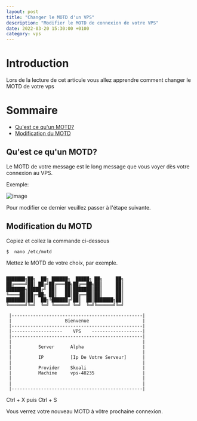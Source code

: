 ```yaml
---
layout: post
title: "Changer le MOTD d'un VPS"
description: "Modifier le MOTD de connexion de votre VPS"
date: 2022-03-20 15:30:00 +0100
category: vps
---
```


# Introduction

Lors de la lecture de cet articule vous allez apprendre comment changer le MOTD de votre vps

# Sommaire
- [Qu'est ce qu'un MOTD?](#quest-ce-quun-motd?)
- [Modification du MOTD](#modification-du-motd)

## Qu'est ce qu'un MOTD?

Le MOTD de votre message est le long message que vous voyer dès votre connexion au VPS.

Exemple:

![image](https://user-images.githubusercontent.com/76696559/159167168-10aa2d5d-f37d-47d0-8ec2-8747f774f620.png)

Pour modifier ce dernier veuillez passer à l'étape suivante.

## Modification du MOTD

Copiez et collez la commande ci-dessous
```
$  nano /etc/motd
```

Mettez le MOTD de votre choix, par exemple.

```

███████╗██╗  ██╗ ██████╗  █████╗ ██╗     ██╗
██╔════╝██║ ██╔╝██╔═══██╗██╔══██╗██║     ██║
███████╗█████╔╝ ██║   ██║███████║██║     ██║
╚════██║██╔═██╗ ██║   ██║██╔══██║██║     ██║
███████║██║  ██╗╚██████╔╝██║  ██║███████╗██║
╚══════╝╚═╝  ╚═╝ ╚═════╝ ╚═╝  ╚═╝╚══════╝╚═╝
          
 |-------------------------------------------------|
 |                    Bienvenue                    |
 |-------------------------------------------------|
 |-------------------    VPS    -------------------|
 |-------------------------------------------------|
 |                                                 |
 |          Server      Alpha                      |
 |                                                 |
 |          IP          [Ip De Votre Serveur]      |
 |                                                 |
 |          Provider    Skoali                     |
 |          Machine     vps-48235                  |
 |                                                 |
 |                                                 |
 |-------------------------------------------------|

```

Ctrl + X puis Ctrl + S


Vous verrez votre nouveau MOTD à vôtre prochaine connexion.

